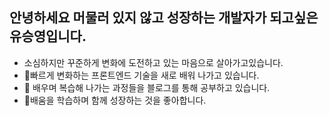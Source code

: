 ## 안녕하세요 머물러 있지 않고 성장하는 개발자가 되고싶은  유승영입니다.



- 소심하지만  꾸준하게  변화에 도전하고 있는 마음으로 살아가고있습니다.
- 🔭빠르게  변화하는  프론트엔드 기술을 새로 배워  나가고 있습니다.
- 🌱 배우며  복습해  나가는 과정들을 블로그를 통해 공부하고 있습니다.
- 👯배움을 학습하며 함께 성장하는 것을 좋아합니다.
